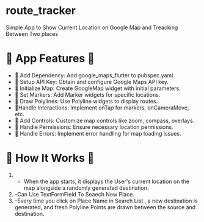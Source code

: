 # route_tracker
Simple App to Show Current Location on Google Map and Treacking Between Two places


# 🌟 App Features 🌟
 - 📍 Add Dependency: Add google_maps_flutter to pubspec.yaml.
 - 📍 Setup API Key: Obtain and configure Google Maps API key.
 - 📍 Initialize Map: Create GoogleMap widget with initial parameters.
 - 📍 Set Markers: Add Marker widgets for specific locations.
 - 📍 Draw Polylines: Use Polyline widgets to display routes.
 - 📍Handle Interactions: Implement onTap for markers, onCameraMove, etc.
 - 📍 Add Controls: Customize map controls like zoom, compass, overlays.
 - 📍 Handle Permissions: Ensure necessary location permissions.
 - 📍 Handle Errors: Implement error handling for map loading issues.


# 📱 How It Works 📱
1) - When the app starts, it displays the User's current location on the map alongside a randomly generated destination.
2) -Can Use TextFormField To Seaech New Place.
3) -Every time you click on Place Name in Search List , a new destination is generated, and fresh Polyline Points are drawn between the source and destination.
